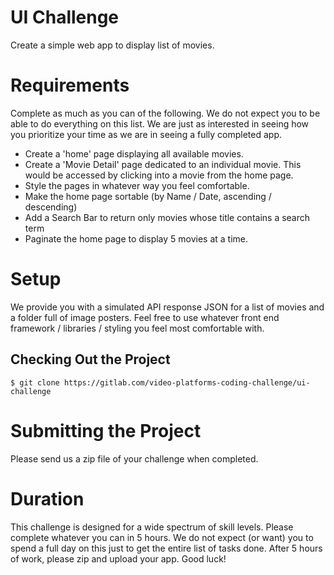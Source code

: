 # UI Challenge

Create a simple web app to display list of movies. 

# Requirements

Complete as much as you can of the following. We do not expect you to be able to do everything on this list. We are just as interested in seeing how you prioritize your time as we are in seeing a fully completed app.

* Create a 'home' page displaying all available movies.
* Create a 'Movie Detail' page dedicated to an individual movie. This would be accessed by clicking into a movie from the home page.
* Style the pages in whatever way you feel comfortable.
* Make the home page sortable (by Name / Date, ascending / descending)
* Add a Search Bar to return only movies whose title contains a search term
* Paginate the home page to display 5 movies at a time.

# Setup

We provide you with a simulated API response JSON for a list of movies and a folder full of image posters.  Feel free to use whatever front end framework / libraries / styling you feel most comfortable with. 

## Checking Out the Project

```
$ git clone https://gitlab.com/video-platforms-coding-challenge/ui-challenge
```

# Submitting the Project

Please send us a zip file of your challenge when completed.

# Duration

This challenge is designed for a wide spectrum of skill levels. Please complete whatever you can in 5 hours. We do not expect (or want) you to spend a full day on this just to get the entire list of tasks done. After 5 hours of work, please zip and upload your app.  Good luck!